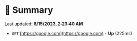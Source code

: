 # 📖 Summary
Last updated: **8/15/2023, 2:23:40 AM**

- `GET` [https://google.com](https://google.com) - **Up** (225ms)

